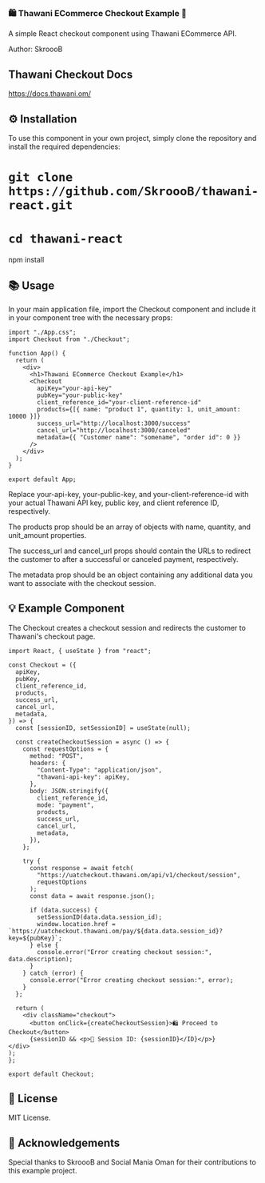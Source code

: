 ### 🛍 Thawani ECommerce Checkout Example 🛒
A simple React checkout component using Thawani ECommerce API.

Author: SkroooB

## Thawani Checkout Docs
https://docs.thawani.om/

## ⚙ Installation
To use this component in your own project, simply clone the repository and install the required dependencies:


# `git clone https://github.com/SkroooB/thawani-react.git`
# `cd thawani-react`

npm install
## 📚 Usage
In your main application file, import the Checkout component and include it in your component tree with the necessary props:

```
import "./App.css";
import Checkout from "./Checkout";

function App() {
  return (
    <div>
      <h1>Thawani ECommerce Checkout Example</h1>
      <Checkout
        apiKey="your-api-key"
        pubKey="your-public-key"
        client_reference_id="your-client-reference-id"
        products={[{ name: "product 1", quantity: 1, unit_amount: 10000 }]}
        success_url="http://localhost:3000/success"
        cancel_url="http://localhost:3000/canceled"
        metadata={{ "Customer name": "somename", "order id": 0 }}
      />
    </div>
  );
}

export default App;
```

Replace your-api-key, your-public-key, and your-client-reference-id with your actual Thawani API key, public key, and client reference ID, respectively.

The products prop should be an array of objects with name, quantity, and unit_amount properties.

The success_url and cancel_url props should contain the URLs to redirect the customer to after a successful or canceled payment, respectively.

The metadata prop should be an object containing any additional data you want to associate with the checkout session.

## 💡 Example Component
The Checkout creates a checkout session and redirects the customer to Thawani's checkout page.

```
import React, { useState } from "react";

const Checkout = ({
  apiKey,
  pubKey,
  client_reference_id,
  products,
  success_url,
  cancel_url,
  metadata,
}) => {
  const [sessionID, setSessionID] = useState(null);

  const createCheckoutSession = async () => {
    const requestOptions = {
      method: "POST",
      headers: {
        "Content-Type": "application/json",
        "thawani-api-key": apiKey,
      },
      body: JSON.stringify({
        client_reference_id,
        mode: "payment",
        products,
        success_url,
        cancel_url,
        metadata,
      }),
    };

    try {
      const response = await fetch(
        "https://uatcheckout.thawani.om/api/v1/checkout/session",
        requestOptions
      );
      const data = await response.json();

      if (data.success) {
        setSessionID(data.data.session_id);
        window.location.href = `https://uatcheckout.thawani.om/pay/${data.data.session_id}?key=${pubKey}`;
      } else {
        console.error("Error creating checkout session:", data.description);
      }
    } catch (error) {
      console.error("Error creating checkout session:", error);
    }
  };

  return (
    <div className="checkout">
      <button onClick={createCheckoutSession}>🛍 Proceed to Checkout</button>
      {sessionID && <p>🔑 Session ID: {sessionID}</ID}</p>}
</div>
);
};

export default Checkout;
```

## 📄 License

MIT License.

## 🌟 Acknowledgements

Special thanks to SkroooB and Social Mania Oman for their contributions to this example project.